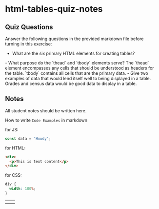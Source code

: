# html-tables-quiz-notes

## Quiz Questions

Answer the following questions in the provided markdown file before turning in this exercise:

- What are the six primary HTML elements for creating tables?
<table>
<th>
<td>
<thead>
<tbody>
<tfoot>
- What purpose do the `thead` and `tbody` elements serve?
  The `thead` element encompasses any cells that should be understood as headers for the table. `tbody` contains all cells that are the primary data.
- Give two examples of data that would lend itself well to being displayed in a table.
  Grades and census data would be good data to display in a table.

## Notes

All student notes should be written here.

How to write `Code Examples` in markdown

for JS:

```javascript
const data = 'Howdy';
```

for HTML:

```html
<div>
  <p>This is text content</p>
</div>
```

for CSS:

```css
div {
  width: 100%;
}
```
